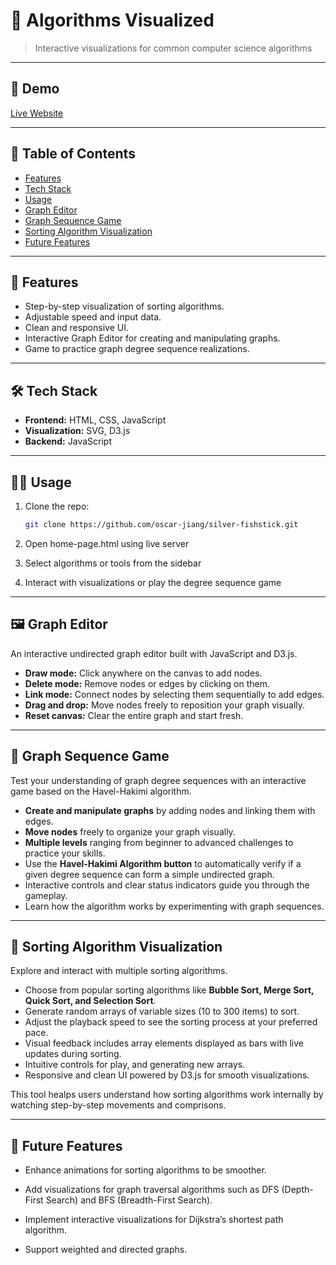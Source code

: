 # 📘 Algorithms Visualized

> Interactive visualizations for common computer science algorithms

---

## 🚀 Demo

[Live Website](https://oscar-jiang.github.io/algorithms-visualized/)

---

## 📂 Table of Contents

- [Features](#🌟-features)
- [Tech Stack](#🛠️-tech-stack)
- [Usage](#🧑‍💻-usage)
- [Graph Editor](#🖼️-graph-editor)
- [Graph Sequence Game](#🎲-graph-sequence-game)
- [Sorting Algorithm Visualization](#🧮-sorting-algorithm-visualization)
- [Future Features](#🚧-future-features)

---

## 🌟 Features

- Step-by-step visualization of sorting algorithms.
- Adjustable speed and input data.
- Clean and responsive UI.
- Interactive Graph Editor for creating and manipulating graphs.
- Game to practice graph degree sequence realizations.

---

## 🛠️ Tech Stack

- **Frontend:** HTML, CSS, JavaScript
- **Visualization:** SVG, D3.js
- **Backend:** JavaScript

---

## 🧑‍💻 Usage

1. Clone the repo:
   ```bash
   git clone https://github.com/oscar-jiang/silver-fishstick.git

2. Open home-page.html using live server

3. Select algorithms or tools from the sidebar

4. Interact with visualizations or play the degree sequence game


---

## 🖼️ Graph Editor

An interactive undirected graph editor built with JavaScript and D3.js.

- **Draw mode:** Click anywhere on the canvas to add nodes.
- **Delete mode:** Remove nodes or edges by clicking on them.
- **Link mode:** Connect nodes by selecting them sequentially to add edges.
- **Drag and drop:** Move nodes freely to reposition your graph visually.
- **Reset canvas:** Clear the entire graph and start fresh.


--- 

## 🎲 Graph Sequence Game

Test your understanding of graph degree sequences with an interactive game based on the Havel-Hakimi algorithm.

- **Create and manipulate graphs** by adding nodes and linking them with edges.
- **Move nodes** freely to organize your graph visually.
- **Multiple levels** ranging from beginner to advanced challenges to practice your skills.
- Use the **Havel-Hakimi Algorithm button** to automatically verify if a given degree sequence can form a simple undirected graph.
- Interactive controls and clear status indicators guide you through the gameplay.
- Learn how the algorithm works by experimenting with graph sequences.

---

## 🧮 Sorting Algorithm Visualization

Explore and interact with multiple sorting algorithms.

- Choose from popular sorting algorithms like **Bubble Sort, Merge Sort, Quick Sort, and Selection Sort**.
- Generate random arrays of variable sizes (10 to 300 items) to sort.
- Adjust the playback speed to see the sorting process at your preferred pace.
- Visual feedback includes array elements displayed as bars with live updates during sorting.
- Intuitive controls for play, and generating new arrays.
- Responsive and clean UI powered by D3.js for smooth visualizations.

This tool healps users understand how sorting algorithms work internally by watching step-by-step movements and comprisons.

---

## 🚧 Future Features

- Enhance animations for sorting algorithms to be smoother.

- Add visualizations for graph traversal algorithms such as DFS (Depth-First Search) and BFS (Breadth-First Search).

- Implement interactive visualizations for Dijkstra’s shortest path algorithm.

- Support weighted and directed graphs.
